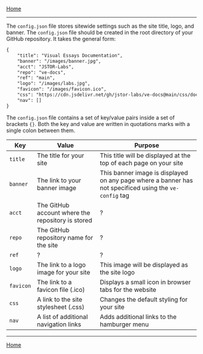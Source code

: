 <param ve-config title="Documentation" component="default" class="documentation" fixed-header>

[<i class="fas fa-arrow-circle-left"></i> Home](/docs)
___
The `config.json` file stores sitewide settings such as the site title, logo, and banner. The `config.json` file should be created in the root directory of your GitHub repository. It takes the general form:

```html
{
    "title": "Visual Essays Documentation",
    "banner": "/images/banner.jpg",
    "acct": "JSTOR-Labs",
    "repo": "ve-docs",
    "ref": "main",
    "logo": "/images/labs.jpg",
    "favicon": "/images/favicon.ico",
    "css": "https://cdn.jsdelivr.net/gh/jstor-labs/ve-docs@main/css/docs.css",
    "nav": []
}
```

The `config.json` file contains a set of key/value pairs inside a set of brackets `{}`. Both the key and value are written in quotations marks with a single colon between them.

|Key|Value|Purpose|
|---|---|---|
|`title`|The title for your site|This title will be displayed at the top of each page on your site|
|`banner`|The link to your banner image|This banner image is displayed on any page where a banner has not specificed using the `ve-config` tag|
|`acct`|The GitHub account where the repository is stored| ? |
|`repo`|The GitHub repository name for the site| ? |
|`ref`| ? | ? |
|`logo`|The link to a logo image for your site|This image will be displayed as the site logo|
|`favicon`|The link to a favicon file (.ico)|Displays a small icon in browser tabs for the website|
|`css`|A link to the site stylesheet (.css)|Changes the default styling for your site|
|`nav`|A list of additional navigation links|Adds additional links to the hamburger menu|

___
[<i class="fas fa-arrow-circle-left"></i> Home](/docs)
